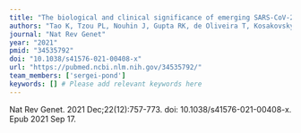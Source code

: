 ```yaml
---
title: "The biological and clinical significance of emerging SARS-CoV-2 variants"
authors: "Tao K, Tzou PL, Nouhin J, Gupta RK, de Oliveira T, Kosakovsky Pond SL, Fera D, Shafer RW."
journal: "Nat Rev Genet"
year: "2021"
pmid: "34535792"
doi: "10.1038/s41576-021-00408-x"
url: "https://pubmed.ncbi.nlm.nih.gov/34535792/"
team_members: ['sergei-pond']
keywords: [] # Please add relevant keywords here
---
```

Nat Rev Genet. 2021 Dec;22(12):757-773. doi: 10.1038/s41576-021-00408-x. Epub 2021 Sep 17.